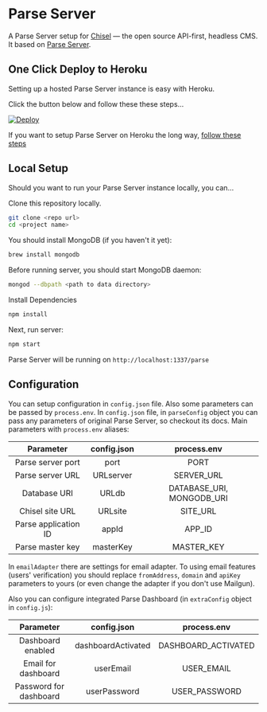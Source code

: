 # Parse Server

A Parse Server setup for [Chisel](https://github.com/beachio/chisel) — the open source API-first, headless CMS. It based on [Parse Server](https://github.com/parse-community/parse-server).

## One Click Deploy to Heroku

Setting up a hosted Parse Server instance is easy with Heroku.

Click the button below and follow these these steps...

[![Deploy](https://www.herokucdn.com/deploy/button.svg)](https://heroku.com/deploy)

If you want to setup Parse Server on Heroku the long way, [follow these steps](https://devcenter.heroku.com/articles/deploying-a-parse-server-to-heroku)

## Local Setup

Should you want to run your Parse Server instance locally, you can...

Clone this repository locally.

```bash
git clone <repo url>
cd <project name>
```

You should install MongoDB (if you haven't it yet):

```bash
brew install mongodb
```

Before running server, you should start MongoDB daemon:

```bash
mongod --dbpath <path to data directory>
```

Install Dependencies

```bash
npm install
```

Next, run server:

```bash
npm start
```

Parse Server will be running on `http://localhost:1337/parse`

## Configuration

You can setup configuration in `config.json` file. Also some parameters can be passed by `process.env`.
In `config.json` file, in `parseConfig` object you can pass any parameters of original Parse Server, so checkout its docs.
Main parameters with `process.env` aliases:

|      Parameter       | config.json |        process.env        |
| :------------------: | :---------: | :-----------------------: |
|  Parse server port   |    port     |           PORT            |
|   Parse server URL   |  URLserver  |        SERVER_URL         |
|     Database URI     |    URLdb    | DATABASE_URI, MONGODB_URI |
|   Chisel site URL    |   URLsite   |         SITE_URL          |
| Parse application ID |    appId    |          APP_ID           |
|   Parse master key   |  masterKey  |        MASTER_KEY         |

In `emailAdapter` there are settings for email adapter. To using email features (users' verification) you should replace `fromAddress`, `domain` and `apiKey` parameters to yours (or even change the adapter if you don't use Mailgun).

Also you can configure integrated Parse Dashboard (in `extraConfig` object in `config.js`):

|       Parameter        |    config.json     |     process.env     |
| :--------------------: | :----------------: | :-----------------: |
|   Dashboard enabled    | dashboardActivated | DASHBOARD_ACTIVATED |
|  Email for dashboard   |     userEmail      |     USER_EMAIL      |
| Password for dashboard |    userPassword    |    USER_PASSWORD    |
